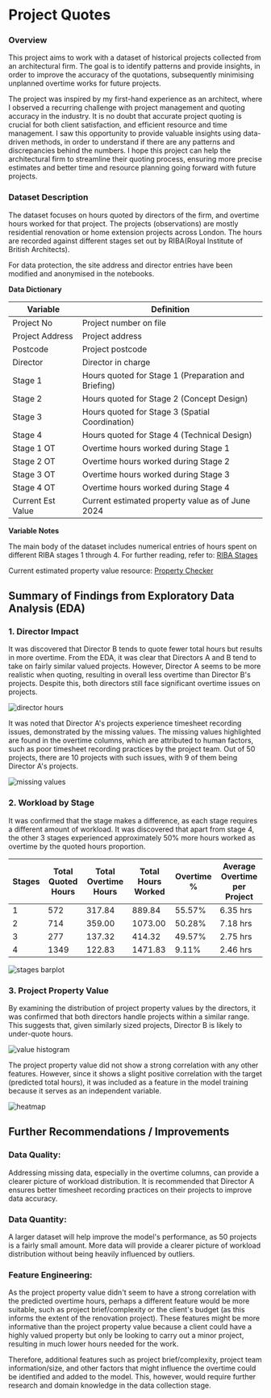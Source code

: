 # Project Quotes

### Overview
This project aims to work with a dataset of historical projects collected from an architectural firm. The goal is to identify patterns and provide insights, in order to improve the accuracy of the quotations, subsequently minimising unplanned overtime works for future projects.

The project was inspired by my first-hand experience as an architect, where I observed a recurring challenge with project management and quoting accuracy in the industry. It is no doubt that accurate project quoting is crucial for both client satisfaction, and efficient resource and time management. I saw this opportunity to provide valuable insights using data-driven methods, in order to understand if there are any patterns and discrepancies behind the numbers. I hope this project can help the architectural firm to streamline their quoting process, ensuring more precise estimates and better time and resource planning going forward with future projects.

### Dataset Description
The dataset focuses on hours quoted by directors of the firm, and overtime hours worked for that project. The projects (observations) are mostly residential renovation or home extension projects across London. The hours are recorded against different stages set out by RIBA(Royal Institute of British Architects).

For data protection, the site address and director entries have been modified and anonymised in the notebooks.

**Data Dictionary**

| Variable          | Definition                                           |
|-------------------|------------------------------------------------------|
| Project No        | Project number on file                               |
| Project Address   | Project address                                      |
| Postcode          | Project postcode                                     |
| Director          | Director in charge                                   |
| Stage 1           | Hours quoted for Stage 1 (Preparation and Briefing)  |
| Stage 2           | Hours quoted for Stage 2 (Concept Design)            |
| Stage 3           | Hours quoted for Stage 3 (Spatial Coordination)      |
| Stage 4           | Hours quoted for Stage 4 (Technical Design)          |
| Stage 1 OT        | Overtime hours worked during Stage 1                 |
| Stage 2 OT        | Overtime hours worked during Stage 2                 |
| Stage 3 OT	    | Overtime hours worked during Stage 3                 |
| Stage 4 OT	    | Overtime hours worked during Stage 4                 |
| Current Est Value | Current estimated property value as of June 2024     |

**Variable Notes**

The main body of the dataset includes numerical entries of hours spent on different RIBA stages 1 through 4. For further reading, refer to: [RIBA Stages](https://www.architecture.com/knowledge-and-resources/resources-landing-page/riba-plan-of-work)

Current estimated property value resource: [Property Checker](https://propertychecker.co.uk/)


## Summary of Findings from Exploratory Data Analysis (EDA)
### 1. Director Impact
It was discovered that Director B tends to quote fewer total hours but results in more overtime. From the EDA, it was clear that Directors A and B tend to take on fairly similar valued projects. However, Director A seems to be more realistic when quoting, resulting in overall less overtime than Director B's projects. Despite this, both directors still face significant overtime issues on projects.

![director hours](src/images/director2.png)

It was noted that Director A's projects experience timesheet recording issues, demonstrated by the missing values. The missing values highlighted are found in the overtime columns, which are attributed to human factors, such as poor timesheet recording practices by the project team. Out of 50 projects, there are 10 projects with such issues, with 9 of them being Director A's projects.

![missing values](src/images/director1.png)

### 2. Workload by Stage
It was confirmed that the stage makes a difference, as each stage requires a different amount of workload. It was discovered that apart from stage 4, the other 3 stages experienced approximately 50% more hours worked as overtime by the quoted hours proportion.

|Stages	|Total Quoted Hours	|Total Overtime Hours |Total Hours Worked |Overtime % |Average Overtime per Project|
|-------|-------------------|---------------------|-------------------|-----------|----------------------------|
|1      |572  	            |317.84               |889.84             |55.57%     |6.35 hrs                    |
|2      |714	              |359.00               |1073.00            |50.28%     |7.18 hrs                    |
|3      |277                |137.32            	  |414.32          	  |49.57%     |2.75 hrs                    |
|4      |1349               |122.83            	  |1471.83          	|9.11%      |2.46 hrs                    |

![stages barplot](src/images/stage2.png)

### 3. Project Property Value
By examining the distribution of project property values by the directors, it was confirmed that both directors handle projects within a similar range. This suggests that, given similarly sized projects, Director B is likely to under-quote hours.

![value histogram](src/images/value.png)

The project property value did not show a strong correlation with any other features. However, since it shows a slight positive correlation with the target (predicted total hours), it was included as a feature in the model training because it serves as an independent variable.

![heatmap](src/images/heatmap.png)

## Further Recommendations / Improvements
### Data Quality:
Addressing missing data, especially in the overtime columns, can provide a clearer picture of workload distribution. It is recommended that Director A ensures better timesheet recording practices on their projects to improve data accuracy.

### Data Quantity:
A larger dataset will help improve the model's performance, as 50 projects is a fairly small amount. More data will provide a clearer picture of workload distribution without being heavily influenced by outliers.

### Feature Engineering:
As the project property value didn't seem to have a strong correlation with the predicted overtime hours, perhaps a different feature would be more suitable, such as project brief/complexity or the client's budget (as this informs the extent of the renovation project). These features might be more informative than the project property value because a client could have a highly valued property but only be looking to carry out a minor project, resulting in much lower hours needed for the work.

Therefore, additional features such as project brief/complexity, project team information/size, and other factors that might influence the overtime could be identified and added to the model. This, however, would require further research and domain knowledge in the data collection stage.
